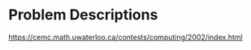 Problem Descriptions
=================
https://cemc.math.uwaterloo.ca/contests/computing/2002/index.html
